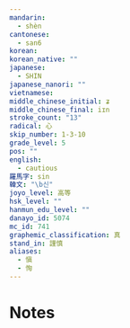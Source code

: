 ```yaml
---
mandarin:
  - shèn
cantonese:
  - san6
korean:
korean_native: ""
japanese:
  - SHIN
japanese_nanori: ""
vietnamese:
middle_chinese_initial: ʑ
middle_chinese_final: iɪn
stroke_count: "13"
radical: 心
skip_number: 1-3-10
grade_level: 5
pos: ""
english:
  - cautious
羅馬字: sin
韓文: "\b신"
joyo_level: 高等
hsk_level: ""
hanmun_edu_level: ""
danayo_id: 5074
mc_id: 741
graphemic_classification: 真
stand_in: 謹慎
aliases:
  - 愼
  - 恂
---
```


# Notes
